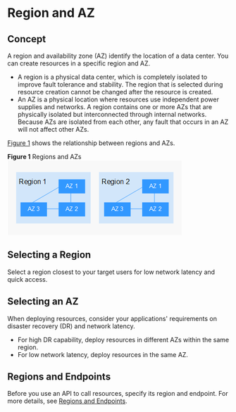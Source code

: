 # Region and AZ<a name="EN-US_TOPIC_0170379340"></a>

## Concept<a name="en-us_topic_0184026189_section388255972712"></a>

A region and availability zone \(AZ\) identify the location of a data center. You can create resources in a specific region and AZ.

-   A region is a physical data center, which is completely isolated to improve fault tolerance and stability. The region that is selected during resource creation cannot be changed after the resource is created.
-   An AZ is a physical location where resources use independent power supplies and networks. A region contains one or more AZs that are physically isolated but interconnected through internal networks. Because AZs are isolated from each other, any fault that occurs in an AZ will not affect other AZs.

[Figure 1](#en-us_topic_0184026189_fig8747114281212)  shows the relationship between regions and AZs.

**Figure  1**  Regions and AZs<a name="en-us_topic_0184026189_fig8747114281212"></a>  
![](figures/regions-and-azs.png "regions-and-azs")

## Selecting a Region<a name="en-us_topic_0184026189_section67281149192216"></a>

Select a region closest to your target users for low network latency and quick access.

## Selecting an AZ<a name="en-us_topic_0184026189_section193971112578"></a>

When deploying resources, consider your applications' requirements on disaster recovery \(DR\) and network latency.

-   For high DR capability, deploy resources in different AZs within the same region.
-   For low network latency, deploy resources in the same AZ.

## Regions and Endpoints<a name="en-us_topic_0184026189_section1110135820407"></a>

Before you use an API to call resources, specify its region and endpoint. For more details, see  [Regions and Endpoints](https://docs.otc.t-systems.com/en-us/endpoint/index.html).

